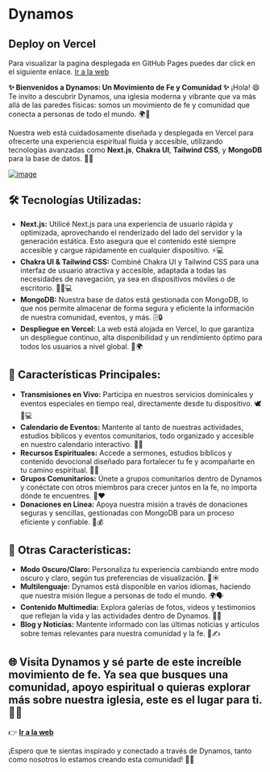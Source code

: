 # Dynamos

## Deploy on Vercel
Para visualizar la pagina desplegada en GitHub Pages puedes dar click en el siguiente enlace. [Ir a la web](https://iglesia-dynamos.vercel.app)

**✨ Bienvenidos a Dynamos: Un Movimiento de Fe y Comunidad ✨** ¡Hola! 😄 Te invito a descubrir Dynamos, una iglesia moderna y vibrante que va más allá de las paredes físicas: somos un movimiento de fe y comunidad que conecta a personas de todo el mundo. 🌍💒

Nuestra web está cuidadosamente diseñada y desplegada en Vercel para ofrecerte una experiencia espiritual fluida y accesible, utilizando tecnologías avanzadas como **Next.js**, **Chakra UI**, **Tailwind CSS**, y **MongoDB** para la base de datos. 🙏🚀

[![image](https://github.com/user-attachments/assets/4461cb08-a521-4b8a-ae5e-3caa8b178cdf)](https://iglesia-dynamos.vercel.app)


## 🛠️ Tecnologías Utilizadas:
- **Next.js:** Utilicé Next.js para una experiencia de usuario rápida y optimizada, aprovechando el renderizado del lado del servidor y la generación estática. Esto asegura que el contenido esté siempre accesible y cargue rápidamente en cualquier dispositivo. ⚡💻
- **Chakra UI & Tailwind CSS:** Combiné Chakra UI y Tailwind CSS para una interfaz de usuario atractiva y accesible, adaptada a todas las necesidades de navegación, ya sea en dispositivos móviles o de escritorio. 🎨📱💻
- **MongoDB:** Nuestra base de datos está gestionada con MongoDB, lo que nos permite almacenar de forma segura y eficiente la información de nuestra comunidad, eventos, y más. 🗄️🔒
- **Despliegue en Vercel:** La web está alojada en Vercel, lo que garantiza un despliegue continuo, alta disponibilidad y un rendimiento óptimo para todos los usuarios a nivel global. 🚀🌍

## 🚀 Características Principales:
- **Transmisiones en Vivo:** Participa en nuestros servicios dominicales y eventos especiales en tiempo real, directamente desde tu dispositivo. 🕊️📱💻
- **Calendario de Eventos:** Mantente al tanto de nuestras actividades, estudios bíblicos y eventos comunitarios, todo organizado y accesible en nuestro calendario interactivo. 📅✨
- **Recursos Espirituales:** Accede a sermones, estudios bíblicos y contenido devocional diseñado para fortalecer tu fe y acompañarte en tu camino espiritual. 📖🌟
- **Grupos Comunitarios:** Únete a grupos comunitarios dentro de Dynamos y conéctate con otros miembros para crecer juntos en la fe, no importa dónde te encuentres. 🤝❤️
- **Donaciones en Línea:** Apoya nuestra misión a través de donaciones seguras y sencillas, gestionadas con MongoDB para un proceso eficiente y confiable. 🌱💰

## 🌟 Otras Características:
- **Modo Oscuro/Claro:** Personaliza tu experiencia cambiando entre modo oscuro y claro, según tus preferencias de visualización. 🌙☀️
- **Multilenguaje:** Dynamos está disponible en varios idiomas, haciendo que nuestra misión llegue a personas de todo el mundo. 🌍🗣️
- **Contenido Multimedia:** Explora galerías de fotos, videos y testimonios que reflejan la vida y las actividades dentro de Dynamos. 🎥📸
- **Blog y Noticias:** Mantente informado con las últimas noticias y artículos sobre temas relevantes para nuestra comunidad y la fe. 📰✍️

## 🌐 Visita Dynamos y sé parte de este increíble movimiento de fe. Ya sea que busques una comunidad, apoyo espiritual o quieras explorar más sobre nuestra iglesia, este es el lugar para ti. 🙌✨

👉 **[Ir a la web](https://iglesia-dynamos.vercel.app)**

¡Espero que te sientas inspirado y conectado a través de Dynamos, tanto como nosotros lo estamos creando esta comunidad! 💒🌟
